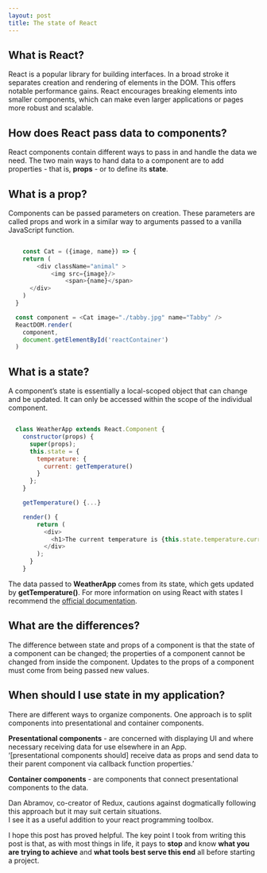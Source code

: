 ```yaml
---
layout: post
title: The state of React
---
```


## What is React?

React is a popular library for building interfaces. In a broad stroke it separates creation and rendering of elements in the DOM. This offers notable performance gains.
React encourages breaking elements into smaller components, which can make even larger applications or pages more robust and scalable.

## How does React pass data to components?

React components contain different ways to pass in and handle the data we need. The two main ways to hand data to a component are to add properties - that is, **props** - or to define its **state**.

## What is a prop?

Components can be passed parameters on creation. These parameters are called props and work in a similar way to arguments passed to a vanilla JavaScript function.

```js

	const Cat = ({image, name}) => {
  	return (
  		<div className="animal" >
  		    <img src={image}/>
  				<span>{name}</span>
      </div>
    )
  }

  const component = <Cat image="./tabby.jpg" name="Tabby" />
  ReactDOM.render(
  	component,
  	document.getElementById('reactContainer')
  )

```


## What is a state?

A component’s state is essentially a local-scoped object that can change and be updated. It can only be accessed within the scope of the individual component.

```js

  class WeatherApp extends React.Component {
    constructor(props) {
      super(props);
      this.state = {
        temperature: {
          current: getTemperature()
        }
      };
    }

    getTemperature() {...}

    render() {
        return (
          <div>
            <h1>The current temperature is {this.state.temperature.current}.</h1>
          </div>
        );
      }
    }

```

The data passed to **WeatherApp** comes from its state, which gets updated by **getTemperature()**. For more information on using React with states I recommend the [official documentation](https://reactjs.org/docs/state-and-lifecycle.html).


## What are the differences?

The difference between state and props of a component is that the state of a component can be changed; the properties of a component cannot be changed from inside the component.
Updates to the props of a component must come from being passed new values.

## When should I use state in my application?

There are different ways to organize components. One approach is to split components into presentational and container components.

**Presentational components** - are concerned with displaying UI and where necessary receiving data for use elsewhere in an App.  
‘[presentational components should] receive data as props and send data to their parent component via callback function properties.’

**Container components** - are components that connect presentational components to the data.

Dan Abramov, co-creator of Redux, cautions against dogmatically following this approach but it may suit certain situations.  
I see it as a useful addition to your react programming toolbox.

I hope this post has proved helpful. The key point I took from writing this post is that, as with most things in life, it pays to **stop** and know **what you are trying to achieve** and **what tools best serve this end** all before starting a project.  
